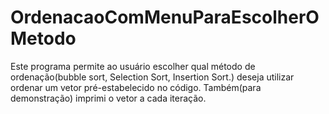 # OrdenacaoComMenuParaEscolherOMetodo
Este programa permite ao usuário escolher qual método de ordenação(bubble sort, Selection Sort, Insertion Sort.) deseja utilizar ordenar um vetor pré-estabelecido no código.
Também(para demonstração) imprimi o vetor a cada iteração.
